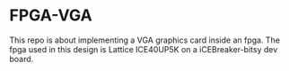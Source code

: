 # FPGA-VGA
This repo is about implementing a VGA graphics card inside an fpga. 
The fpga used in this design is Lattice ICE40UP5K on a iCEBreaker-bitsy dev board.
